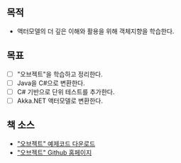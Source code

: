 ## 목적
- 액터모델의 더 깊은 이해와 활용을 위해 객체지향을 학습한다.

## 목표
- [ ] "오브젝트"을 학습하고 정리한다.
- [ ] Java을 C#으로 변환한다.
- [ ] C# 기반으로 단위 테스트를 추가한다.
- [ ] Akka.NET 액터모델로 변환한다.

## 책 소스	  
- ["오브젝트" 예제코드 다운로드](https://github.com/eternity-oop/objects/archive/master.zip)	  
- ["오브젝트" Github 홈페이지](https://github.com/eternity-oop/object)



